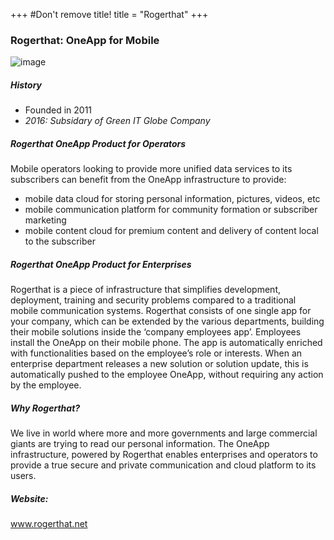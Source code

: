 +++
#Don't remove title!
title = "Rogerthat"
+++
### Rogerthat: OneApp for Mobile

![image](img/rogerthat.png)

##### History

- Founded in 2011
- *2016: Subsidary of Green IT Globe Company*

##### Rogerthat OneApp Product for Operators

Mobile operators looking to provide more unified data services to its subscribers can benefit from the OneApp infrastructure to provide:

-   mobile data cloud for storing personal information, pictures, videos, etc
-   mobile communication platform for community formation or subscriber marketing
-   mobile content cloud for premium content and delivery of content local to the subscriber

##### Rogerthat OneApp Product for Enterprises

Rogerthat is a piece of infrastructure that simplifies development, deployment, training and security problems compared to a traditional mobile communication systems. Rogerthat consists of one single app for your company, which can be extended by the various departments, building their mobile solutions inside the ‘company employees app’. Employees install the OneApp on their mobile phone. The app is automatically enriched with functionalities based on the employee’s role or interests. When an enterprise department releases a new solution or solution update, this is automatically pushed to the employee OneApp, without requiring any action by the employee.

##### Why Rogerthat?

We live in world where more and more governments and large commercial giants are trying to read our personal information. The OneApp infrastructure, powered by Rogerthat enables enterprises and operators to provide a true secure and private communication and cloud platform to its users.

##### Website:

<a href="http://www.rogerthat.net" target="_blank">www.rogerthat.net</a>

